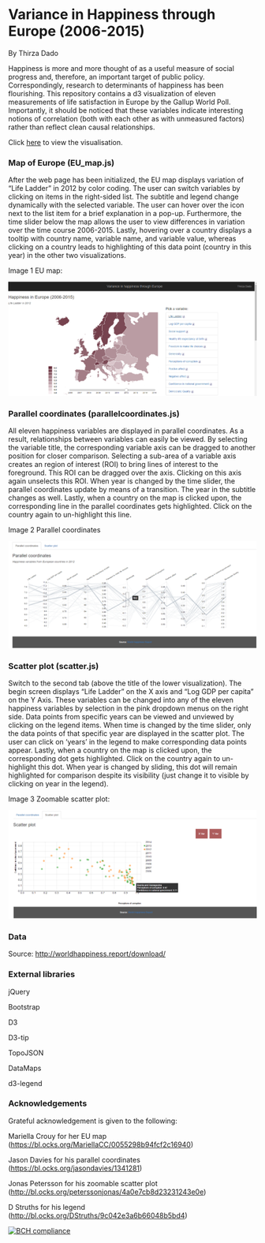 # Variance in Happiness through Europe (2006-2015)

By Thirza Dado

Happiness is more and more thought of as a useful measure of social progress and, therefore, an important target of public policy. Correspondingly, research to determinants of happiness has been flourishing. This repository contains a d3 visualization of  eleven measurements of life satisfaction in Europe by the Gallup World Poll. Importantly, it should be noticed that these variables indicate interesting notions of correlation (both with each other as with unmeasured factors) rather than reflect clean causal relationships.

Click [here](https://mangodream01.github.io/programming-project/) to view the visualisation.
### Map of Europe (EU_map.js)
After the web page has been initialized, the EU map displays variation of “Life Ladder” in 2012 by color coding. The user can switch variables by clicking on items in the right-sided list. The subtitle and legend change dynamically with the selected variable. The user can hover over the icon next to the list item for a brief explanation in a pop-up. Furthermore, the time slider below the map allows the user to view differences in variation over the time course 2006-2015. Lastly, hovering over a country displays a tooltip with country name, variable name, and variable value, whereas clicking on a country leads to highlighting of this data point (country in this year) in the other two visualizations. 

Image 1 EU map:

![screenshot 1](https://github.com/Mangodream01/programming-project/blob/master/doc/screenshot1.png)

### Parallel coordinates (parallelcoordinates.js)
All eleven happiness variables are displayed in parallel coordinates. As a result, relationships between variables can easily be viewed. By selecting the variable title, the corresponding variable axis can be dragged to another position for closer comparison. Selecting a sub-area of a variable axis creates an region of interest (ROI) to bring lines of interest to the foreground. This ROI can be dragged over the axis. Clicking on this axis again unselects this ROI. When year is changed by the time slider, the parallel coordinates update by means of a transition. The year in the subtitle changes as well. Lastly, when a country on the map is clicked upon, the corresponding line in the parallel coordinates gets highlighted. Click on the country again to un-highlight this line. 

Image 2 Parallel coordinates

![screenshot 2](/doc/screenshot2.png)

### Scatter plot (scatter.js)
Switch to the second tab (above the title of the lower visualization). The begin screen displays “Life Ladder” on the X axis and “Log GDP per capita” on the Y Axis. These variables can be changed into any of the eleven happiness variables by selection in the pink dropdown menus on the right side. Data points from specific years can be viewed and unviewed by clicking on the legend items. When time is changed by the time slider, only the data points of that specific year are displayed in the scatter plot. The user can click on ‘years’ in the legend to make corresponding data points appear. Lastly, when a country on the map is clicked upon, the corresponding dot gets highlighted. Click on the country again to un-highlight this dot. When year is changed by sliding, this dot will remain highlighted for comparison despite its visibility (just change it to visible by clicking on year in the legend).

Image 3 Zoomable scatter plot:

![screenshot 3](/doc/screenshot3.png)

### Data
Source: http://worldhappiness.report/download/ 

### External libraries
jQuery

Bootstrap

D3

D3-tip

TopoJSON

DataMaps

d3-legend
### Acknowledgements
Grateful acknowledgement is given to the following:

Mariella Crouy for her EU map
(https://bl.ocks.org/MariellaCC/0055298b94fcf2c16940)

Jason Davies for his parallel coordinates 
(https://bl.ocks.org/jasondavies/1341281)

Jonas Petersson for his zoomable scatter plot 
(http://bl.ocks.org/peterssonjonas/4a0e7cb8d23231243e0e)

D Struths for his legend
(http://bl.ocks.org/DStruths/9c042e3a6b66048b5bd4) 


[![BCH compliance](https://bettercodehub.com/edge/badge/Mangodream01/programming-project?branch=master)](https://bettercodehub.com/)


